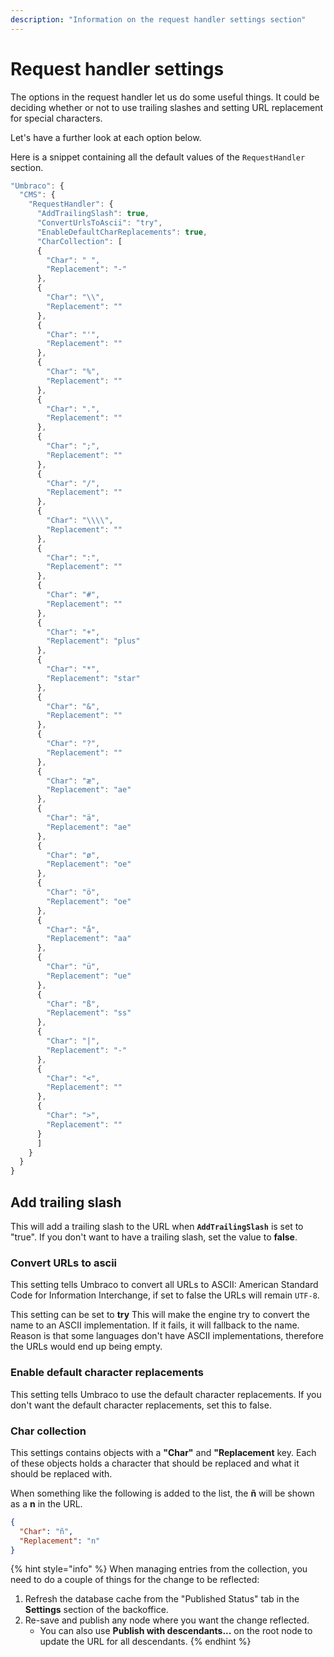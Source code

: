 ```yaml
---
description: "Information on the request handler settings section"
---
```


# Request handler settings

The options in the request handler let us do some useful things. It could be deciding whether or not to use trailing slashes and setting URL replacement for special characters.

Let's have a further look at each option below.

Here is a snippet containing all the default values of the `RequestHandler` section.

```js
"Umbraco": {
  "CMS": {
    "RequestHandler": {
      "AddTrailingSlash": true,
      "ConvertUrlsToAscii": "try",
      "EnableDefaultCharReplacements": true,
      "CharCollection": [
      {
        "Char": " ",
        "Replacement": "-"
      },
      {
        "Char": "\\",
        "Replacement": ""
      },
      {
        "Char": "'",
        "Replacement": ""
      },
      {
        "Char": "%",
        "Replacement": ""
      },
      {
        "Char": ".",
        "Replacement": ""
      },
      {
        "Char": ";",
        "Replacement": ""
      },
      {
        "Char": "/",
        "Replacement": ""
      },
      {
        "Char": "\\\\",
        "Replacement": ""
      },
      {
        "Char": ":",
        "Replacement": ""
      },
      {
        "Char": "#",
        "Replacement": ""
      },
      {
        "Char": "+",
        "Replacement": "plus"
      },
      {
        "Char": "*",
        "Replacement": "star"
      },
      {
        "Char": "&",
        "Replacement": ""
      },
      {
        "Char": "?",
        "Replacement": ""
      },
      {
        "Char": "æ",
        "Replacement": "ae"
      },
      {
        "Char": "ä",
        "Replacement": "ae"
      },
      {
        "Char": "ø",
        "Replacement": "oe"
      },
      {
        "Char": "ö",
        "Replacement": "oe"
      },
      {
        "Char": "å",
        "Replacement": "aa"
      },
      {
        "Char": "ü",
        "Replacement": "ue"
      },
      {
        "Char": "ß",
        "Replacement": "ss"
      },
      {
        "Char": "|",
        "Replacement": "-"
      },
      {
        "Char": "<",
        "Replacement": ""
      },
      {
        "Char": ">",
        "Replacement": ""
      }
      ]
    }
  }
}
```

## Add trailing slash

This will add a trailing slash to the URL when **`AddTrailingSlash`** is set to "true".
If you don't want to have a trailing slash, set the value to **false**.

### Convert URLs to ascii

This setting tells Umbraco to convert all URLs to ASCII: American Standard Code for Information Interchange, if set to false the URLs will remain `UTF-8`.

This setting can be set to **try** This will make the engine try to convert the name to an ASCII implementation. If it fails, it will fallback to the name. Reason is that some languages don't have ASCII implementations, therefore the URLs would end up being empty.

### Enable default character replacements

This setting tells Umbraco to use the default character replacements. If you don't want the default character replacements, set this to false.

### Char collection

This settings contains objects with a **"Char"** and **"Replacement** key. Each of these objects holds a character that should be replaced and what it should be replaced with.

When something like the following is added to the list, the **ñ** will be shown as a **n** in the URL.

```json
{
  "Char": "ñ",
  "Replacement": "n"
}
```

{% hint style="info" %}
When managing entries from the collection, you need to do a couple of things for the change to be reflected:

1. Refresh the database cache from the "Published Status" tab in the **Settings** section of the backoffice.
2. Re-save and publish any node where you want the change reflected.
    * You can also use **Publish with descendants...** on the root node to update the URL for all descendants.
{% endhint %}
